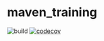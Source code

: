 # maven_training

![build](https://github.com/KentinLy-hub/maven_training/actions/workflows/build.yml/badge.svg)
[![codecov](https://codecov.io/gh/KentinLy-hub/maven_training/branch/main/graph/badge.svg)](https://codecov.io/gh/KentinLy-hub/maven_training)


